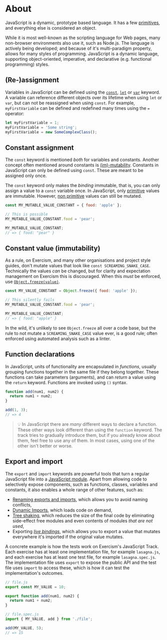 # About

JavaScript is a dynamic, prototype based language. It has a few [primitives][mdn-primitive], and everything else is considered an object.

While it is most well-known as the scripting language for Web pages, many non-browser environments also use it, such as Node.js. The language is actively being developed; and because of it's multi-paradigm property, allows for many styles of programming. JavaScript is a dynamic language, supporting object-oriented, imperative, and declarative (e.g. functional programming) styles.

## (Re-)assignment

Variables in JavaScript can be defined using the [`const`][mdn-const], [`let`][mdn-let] or [`var`][mdn-var] keyword. A variable can reference different objects over its lifetime when using `let` or `var`, but can not be reassigned when using `const`. For example, `myFirstVariable` can be defined and redefined many times using the `=` operator:

```javascript
let myFirstVariable = 1;
myFirstVariable = 'Some string';
myFirstVariable = new SomeComplexClass();
```

## Constant assignment

The `const` keyword is mentioned _both_ for variables and constants. Another concept often mentioned around constants is [(im)-mutability][wiki-mutability]. Constants in JavaScript can only be defined using `const`. These are meant to be assigned only once.

The `const` keyword only makes the _binding_ immutable, that is, you can only assign a value to a `const` variable once. In JavaScript, only [primitive][mdn-primitive] values are immutable. However, [non primitive][mdn-primitive] values can still be mutated.

```javascript
const MY_MUTABLE_VALUE_CONSTANT = { food: 'apple' };

// This is possible
MY_MUTABLE_VALUE_CONSTANT.food = 'pear';

MY_MUTABLE_VALUE_CONSTANT;
// => { food: "pear" }
```

## Constant value (immutability)

As a rule, on Exercism, and many other organisations and project style guides, don't mutate values that look like `const SCREAMING_SNAKE_CASE`. Technically the values _can_ be changed, but for clarity and expectation management on Exercism this is discouraged. When this _must_ be enforced, use [`Object.freeze(value)`][mdn-object-freeze].

```javascript
const MY_VALUE_CONSTANT = Object.freeze({ food: 'apple' });

// This silently fails
MY_MUTABLE_VALUE_CONSTANT.food = 'pear';

MY_MUTABLE_VALUE_CONSTANT;
// => { food: "apple" }
```

In the wild, it's unlikely to see `Object.freeze` all over a code base, but the rule to not mutate a `SCREAMING_SNAKE_CASE` value ever, is a good rule; often enforced using automated analysis such as a linter.

## Function declarations

In JavaScript, units of functionality are encapsulated in _functions_, usually grouping functions together in the same file if they belong together. These functions can take parameters (arguments), and can _return_ a value using the `return` keyword. Functions are invoked using `()` syntax.

```javascript
function add(num1, num2) {
  return num1 + num2;
}

add(1, 3);
// => 4
```

> 💡 In JavaScript there are _many_ different ways to declare a function. These other ways look different than using the `function` keyword. The track tries to gradually introduce them, but if you already know about them, feel free to use any of them. In most cases, using one of the other isn't better or worse.

## Export and import

The `export` and `import` keywords are powerful tools that turn a regular JavaScript file into a [JavaScript module][mdn-module]. Apart from allowing code to selectively expose components, such as functions, classes, variables and constants, it also enables a whole range of other features, such as:

- [Renaming exports and imports][mdn-renaming-modules], which allows you to avoid naming conflicts,
- [Dynamic Imports][mdn-dynamic-imports], which loads code on demand,
- [Tree shaking][blog-tree-shaking], which reduces the size of the final code by eliminating side-effect free modules and even contents of modules _that are not used_,
- Exporting [_live bindings_][blog-live-bindings], which allows you to export a value that mutates everywhere it's imported if the original value mutates.

A concrete example is how the tests work on Exercism's JavaScript Track. Each exercise has at least one implementation file, for example `lasagna.js`, and each exercise has at least one test file, for example `lasagna.spec.js`. The implementation file uses `export` to expose the public API and the test file uses `import` to access these, which is how it can test the implementation's outcomes.

```javascript
// file.js
export const MY_VALUE = 10;

export function add(num1, num2) {
  return num1 + num2;
}

// file.spec.js
import { MY_VALUE, add } from './file';

add(MY_VALUE, 5);
// => 15
```

[blog-live-bindings]: https://2ality.com/2015/07/es6-module-exports.html#es6-modules-export-immutable-bindings
[blog-tree-shaking]: https://bitsofco.de/what-is-tree-shaking/
[mdn-const]: https://developer.mozilla.org/en-US/docs/Web/JavaScript/Reference/Statements/const
[mdn-dynamic-imports]: https://developer.mozilla.org/en-US/docs/Web/JavaScript/Reference/Statements/import#Dynamic_Imports
[mdn-let]: https://developer.mozilla.org/en-US/docs/Web/JavaScript/Reference/Statements/let
[mdn-module]: https://developer.mozilla.org/en-US/docs/Web/JavaScript/Guide/Modules
[mdn-object-freeze]: https://developer.mozilla.org/en-US/docs/Web/JavaScript/Reference/Global_Objects/Object/freeze
[mdn-primitive]: https://developer.mozilla.org/en-US/docs/Glossary/Primitive
[mdn-renaming-modules]: https://developer.mozilla.org/en-US/docs/Web/JavaScript/Guide/Modules#Renaming_imports_and_exports
[mdn-var]: https://developer.mozilla.org/en-US/docs/Web/JavaScript/Reference/Statements/var
[wiki-mutability]: https://en.wikipedia.org/wiki/Immutable_object
